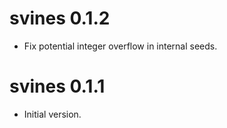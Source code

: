 # svines 0.1.2

* Fix potential integer overflow in internal seeds.

# svines 0.1.1

* Initial version.
